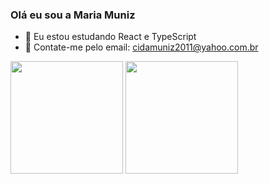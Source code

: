 ### Olá eu sou a Maria Muniz



- 🔭 Eu estou estudando React e TypeScript
- 👯 Contate-me pelo email: cidamuniz2011@yahoo.com.br
 <div> <img height="180em" src="https://github-readme-stats.vercel.app/api?username=mariamuniz&show_icons=true&theme=dark-light&include_all_commits-true&count_private_true"/>
   <img height="180em" src="https://github-readme-stats.vercel.app/api/top-langs/?username=mariamuniz&layout-compact&langs_count-16&theme=dracula"/>
  </div>
